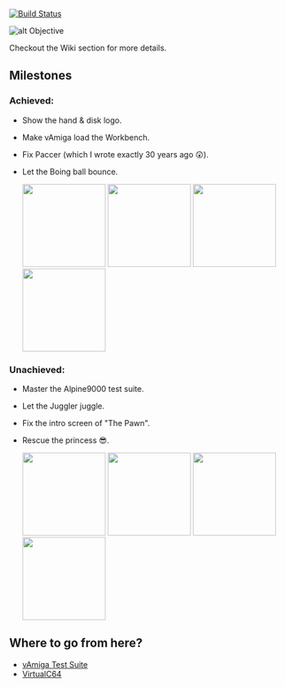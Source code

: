 [![Build Status](https://travis-ci.org/dirkwhoffmann/vAmiga.svg?branch=master)](https://travis-ci.org/dirkwhoffmann/vAmiga)

![alt Objective](http://www.dirkwhoffmann.de/vAMIGA/pics/objective6.png)

Checkout the Wiki section for more details.

## Milestones

### Achieved:

- Show the hand & disk logo.
- Make vAmiga load the Workbench.
- Fix Paccer (which I wrote exactly 30 years ago 😲).
- Let the Boing ball bounce.

  <img src="http://www.dirkwhoffmann.de/vAMIGA/pics/milestone1a.png" width="150">
  <img src="http://www.dirkwhoffmann.de/vAMIGA/pics/milestone2a.png" width="150">    
  <img src="http://www.dirkwhoffmann.de/vAMIGA/pics/milestone4a.png" width="150">    
  <img src="http://www.dirkwhoffmann.de/vAMIGA/pics/milestone5.png" width="150">    
  
   
### Unachieved:

- Master the Alpine9000 test suite.
- Let the Juggler juggle.
- Fix the intro screen of "The Pawn".
- Rescue the princess 😎.
  
   <img src="http://www.dirkwhoffmann.de/vAMIGA/pics/milestone6.png" width="150">    
   <img src="http://www.dirkwhoffmann.de/vAMIGA/pics/milestone7.png" width="150">    
   <img src="http://www.dirkwhoffmann.de/vAMIGA/pics/milestone8.png" width="150">    
   <img src="http://www.dirkwhoffmann.de/vAMIGA/pics/milestone3.png" width="150">    

   
   
## Where to go from here?

- [vAmiga Test Suite](https://github.com/dirkwhoffmann/vAmigaTS)
- [VirtualC64](https://github.com/dirkwhoffmann/VirtualC64)

